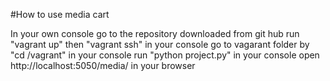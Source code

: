 #How to use media cart

In your own console go to the repository downloaded from git hub
run "vagrant up" then "vagrant ssh" in your console
go to vagarant folder by "cd /vagrant" in your console
run "python project.py" in your console
open http://localhost:5050/media/ in your browser
